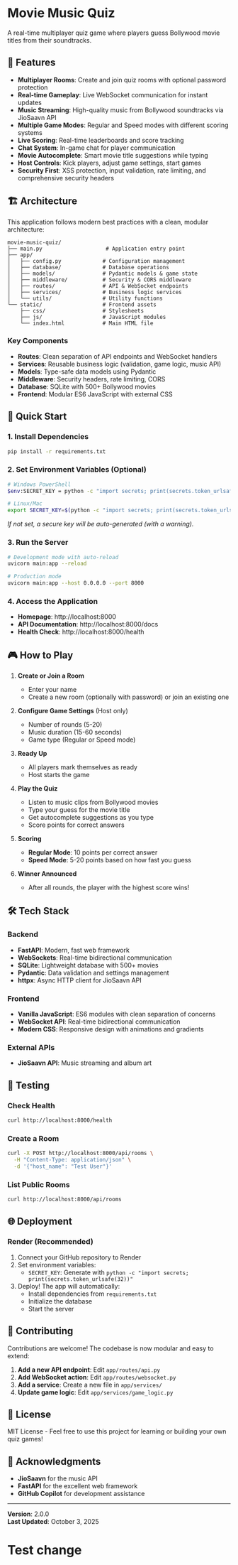 # Movie Music Quiz

A real-time multiplayer quiz game where players guess Bollywood movie titles from their soundtracks.

## 🎵 Features

- **Multiplayer Rooms**: Create and join quiz rooms with optional password protection
- **Real-time Gameplay**: Live WebSocket communication for instant updates
- **Music Streaming**: High-quality music from Bollywood soundtracks via JioSaavn API
- **Multiple Game Modes**: Regular and Speed modes with different scoring systems
- **Live Scoring**: Real-time leaderboards and score tracking
- **Chat System**: In-game chat for player communication
- **Movie Autocomplete**: Smart movie title suggestions while typing
- **Host Controls**: Kick players, adjust game settings, start games
- **Security First**: XSS protection, input validation, rate limiting, and comprehensive security headers

## 🏗️ Architecture

This application follows modern best practices with a clean, modular architecture:

```
movie-music-quiz/
├── main.py                    # Application entry point
├── app/
│   ├── config.py             # Configuration management
│   ├── database/             # Database operations
│   ├── models/               # Pydantic models & game state
│   ├── middleware/           # Security & CORS middleware
│   ├── routes/               # API & WebSocket endpoints
│   ├── services/             # Business logic services
│   └── utils/                # Utility functions
└── static/                   # Frontend assets
    ├── css/                  # Stylesheets
    ├── js/                   # JavaScript modules
    └── index.html            # Main HTML file
```

### Key Components

- **Routes**: Clean separation of API endpoints and WebSocket handlers
- **Services**: Reusable business logic (validation, game logic, music API)
- **Models**: Type-safe data models using Pydantic
- **Middleware**: Security headers, rate limiting, CORS
- **Database**: SQLite with 500+ Bollywood movies
- **Frontend**: Modular ES6 JavaScript with external CSS

## 🚀 Quick Start

### 1. Install Dependencies

```bash
pip install -r requirements.txt
```

### 2. Set Environment Variables (Optional)

```bash
# Windows PowerShell
$env:SECRET_KEY = python -c "import secrets; print(secrets.token_urlsafe(32))"

# Linux/Mac
export SECRET_KEY=$(python -c "import secrets; print(secrets.token_urlsafe(32))")
```

*If not set, a secure key will be auto-generated (with a warning).*

### 3. Run the Server

```bash
# Development mode with auto-reload
uvicorn main:app --reload

# Production mode
uvicorn main:app --host 0.0.0.0 --port 8000
```

### 4. Access the Application

- **Homepage**: http://localhost:8000
- **API Documentation**: http://localhost:8000/docs
- **Health Check**: http://localhost:8000/health

## 🎮 How to Play

1. **Create or Join a Room**
   - Enter your name
   - Create a new room (optionally with password) or join an existing one

2. **Configure Game Settings** (Host only)
   - Number of rounds (5-20)
   - Music duration (15-60 seconds)
   - Game type (Regular or Speed mode)

3. **Ready Up**
   - All players mark themselves as ready
   - Host starts the game

4. **Play the Quiz**
   - Listen to music clips from Bollywood movies
   - Type your guess for the movie title
   - Get autocomplete suggestions as you type
   - Score points for correct answers

5. **Scoring**
   - **Regular Mode**: 10 points per correct answer
   - **Speed Mode**: 5-20 points based on how fast you guess

6. **Winner Announced**
   - After all rounds, the player with the highest score wins!

## 🛠️ Tech Stack

### Backend
- **FastAPI**: Modern, fast web framework
- **WebSockets**: Real-time bidirectional communication
- **SQLite**: Lightweight database with 500+ movies
- **Pydantic**: Data validation and settings management
- **httpx**: Async HTTP client for JioSaavn API

### Frontend
- **Vanilla JavaScript**: ES6 modules with clean separation of concerns
- **WebSocket API**: Real-time bidirectional communication
- **Modern CSS**: Responsive design with animations and gradients

### External APIs
- **JioSaavn API**: Music streaming and album art

## 🧪 Testing

### Check Health
```bash
curl http://localhost:8000/health
```

### Create a Room
```bash
curl -X POST http://localhost:8000/api/rooms \
  -H "Content-Type: application/json" \
  -d '{"host_name": "Test User"}'
```

### List Public Rooms
```bash
curl http://localhost:8000/api/rooms
```

## 🌐 Deployment

### Render (Recommended)

1. Connect your GitHub repository to Render
2. Set environment variables:
   - `SECRET_KEY`: Generate with `python -c "import secrets; print(secrets.token_urlsafe(32))"`
3. Deploy! The app will automatically:
   - Install dependencies from `requirements.txt`
   - Initialize the database
   - Start the server

## 🤝 Contributing

Contributions are welcome! The codebase is now modular and easy to extend:

1. **Add a new API endpoint**: Edit `app/routes/api.py`
2. **Add WebSocket action**: Edit `app/routes/websocket.py`
3. **Add a service**: Create a new file in `app/services/`
4. **Update game logic**: Edit `app/services/game_logic.py`

## 📝 License

MIT License - Feel free to use this project for learning or building your own quiz games!

## 🙏 Acknowledgments

- **JioSaavn** for the music API
- **FastAPI** for the excellent web framework
- **GitHub Copilot** for development assistance

---

**Version**: 2.0.0  
**Last Updated**: October 3, 2025
# Test change
